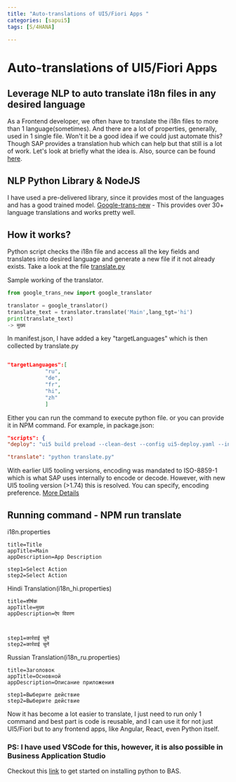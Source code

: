```yaml
---
title: "Auto-translations of UI5/Fiori Apps "
categories: [sapui5]
tags: [S/4HANA]

---
```



# Auto-translations of UI5/Fiori Apps  

  

##  Leverage NLP to auto translate i18n files in any desired language

As a Frontend developer, we often have to translate the i18n files to more than 1 language(sometimes). And there are a lot of properties, generally, used in 1 single file. Won't it be a good idea if we could just automate this? Though SAP provides a translation hub which can help but that still is a lot of work. Let's look at briefly what the idea is.
Also, source can be found [here](https://github.com/GauravChaudhary1/auto-translation).
  
## NLP Python Library & NodeJS 

I have used a pre-delivered library, since it provides most of the languages and has a good trained model.
[Google-trans-new](https://pypi.org/project/google-trans-new/) - This provides over 30+ language translations and works pretty well.

## How it works?

Python script checks the i18n file and access all the key fields and translates into desired language and generate a new file if it not already exists.
Take a look at the file [translate.py](https://github.com/GauravChaudhary1/auto-translation/blob/main/translate.py)

Sample working of the translator.

```python
from google_trans_new import google_translator  

translator = google_translator()  
translate_text = translator.translate('Main',lang_tgt='hi')  
print(translate_text)
-> मुख्य
```

In manifest.json, I have added a key "targetLanguages" which is then collected by translate.py 


```json

"targetLanguages":[
			"ru",
			"de",
			"fr",
			"hi",
			"zh"
			]

```

Either you can run the command to execute python file. or you can provide it in NPM command. For example, in package.json:

```json
"scripts": {
"deploy": "ui5 build preload --clean-dest --config ui5-deploy.yaml --include-task=generateManifestBundle generateCachebusterInfo && rimraf archive.zip",

"translate": "python translate.py"
```

With earlier UI5 tooling versions, encoding was mandated to ISO-8859-1 which is what SAP uses internally to encode or decode. However, with new UI5 tooling version (>1.74) this is resolved. You can specify, encoding preference. [More Details](https://sap.github.io/ui5-tooling/pages/Configuration/)

## Running command - NPM run translate
i18n.properties

```properties
title=Title
appTitle=Main
appDescription=App Description

step1=Select Action
step2=Select Action
```

Hindi Translation(i18n_hi.properties)

```properties
title=शीर्षक
appTitle=मुख्य
appDescription=ऐप विवरण

  

step1=कार्रवाई चुनें
step2=कार्रवाई चुनें
```


Russian Translation(i18n_ru.properties)

```properties
title=Заголовок
appTitle=Основной
appDescription=Описание приложения

step1=Выберите действие
step2=Выберите действие
```

Now it has become a lot easier to translate, I just need to run only 1 command and best part is code is reusable, and I can use it for not just UI5/Fiori but to any frontend apps, like Angular, React, even Python itself.


### PS: I have used VSCode for this, however, it is also possible in Business Application Studio
Checkout this [link](https://blogs.sap.com/2021/01/21/xtending-business-application-studio-4-of-3/) to get started on installing python to BAS.